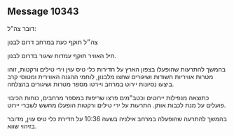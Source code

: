 ## Message 10343

דובר צה"ל:

צה״ל תוקף כעת במרחב דרום לבנון

חיל האוויר תוקף עמדות שיגור בדרום לבנון.

בהמשך להתרעות שהופעלו בצפון הארץ על חדירות כלי טיס עוין וירי טילים ורקטות, זוהו מטרות אוויריות חשודות ושיגורים שחצו מלבנון, לוחמי ההגנה האווירית ומטוסי קרב ביצעו נסיונות יירוט במרחב ויירטו מספר מטרות ושיגורים בהצלחה.

כתוצאה מנפילות יירוטים וכטב"מים פרצו שריפות במספר מרחבים, כוחות הכיבוי פועלים על מנת לכבות אותן. התרעות על ירי טילים ורקטות הופעלו מחשש לשברי יירוט. 

בהמשך להתרעה שהופעלה במרחב אילניה בשעה 10:36 על חדירת כלי טיס עוין, מדובר בזיהוי שווא.

